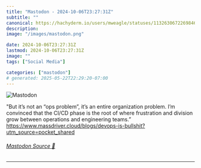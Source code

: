 ```yaml
---
title: "Mastodon - 2024-10-06T23:27:31Z"
subtitle: ""
canonical: https://hachyderm.io/users/mweagle/statuses/113263067226984672
description:
image: "/images/mastodon.png"

date: 2024-10-06T23:27:31Z
lastmod: 2024-10-06T23:27:31Z
image: ""
tags: ["Social Media"]

categories: ["mastodon"]
# generated: 2025-05-22T22:29:20-07:00
---
```

![Mastodon](/images/mastodon.png)

<p>&quot;But it’s not an “ops problem”, it’s an entire organization problem. I’m convinced that the CI/CD phase is the root of where frustration and division grow between operations and engineering teams.”<br /><a href="https://www.massdriver.cloud/blogs/devops-is-bullshit?utm_source=pocket_shared" target="_blank" rel="nofollow noopener noreferrer" translate="no"><span class="invisible">https://www.</span><span class="ellipsis">massdriver.cloud/blogs/devops-</span><span class="invisible">is-bullshit?utm_source=pocket_shared</span></a></p>


###### [Mastodon Source 🐘](https://hachyderm.io/@mweagle/113263067226984672)

___
